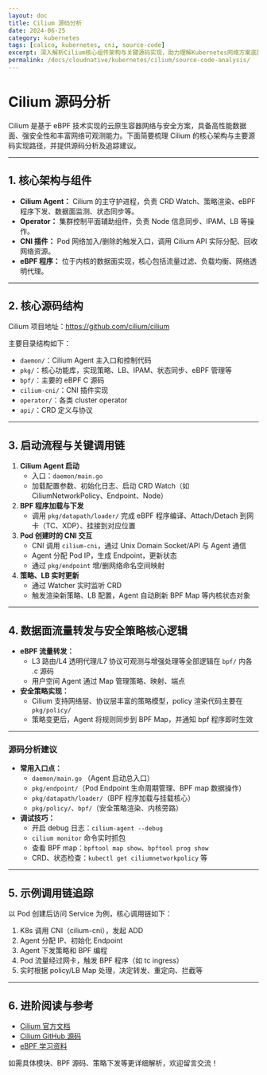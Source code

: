 ```yaml
---
layout: doc
title: Cilium 源码分析
date: 2024-06-25
category: kubernetes
tags: [calico, kubernetes, cni, source-code]
excerpt: 深入解析Cilium核心组件架构与关键源码实现，助力理解Kubernetes网络方案底层原理。
permalink: /docs/cloudnative/kubernetes/cilium/source-code-analysis/
---
```


# Cilium 源码分析

Cilium 是基于 eBPF 技术实现的云原生容器网络与安全方案，具备高性能数据面、强安全性和丰富网络可观测能力。下面简要梳理 Cilium 的核心架构与主要源码实现路径，并提供源码分析及追踪建议。

---

## 1. 核心架构与组件

- **Cilium Agent：** Cilium 的主守护进程，负责 CRD Watch、策略渲染、eBPF 程序下发、数据面监测、状态同步等。
- **Operator：** 集群控制平面辅助组件，负责 Node 信息同步、IPAM、LB 等操作。
- **CNI 插件：** Pod 网络加入/删除的触发入口，调用 Cilium API 实际分配、回收网络资源。
- **eBPF 程序：** 位于内核的数据面实现，核心包括流量过滤、负载均衡、网络透明代理。

---

## 2. 核心源码结构

Cilium 项目地址：https://github.com/cilium/cilium

主要目录结构如下：

- `daemon/`：Cilium Agent 主入口和控制代码
- `pkg/`：核心功能库，实现策略、LB、IPAM、状态同步、eBPF 管理等
- `bpf/`：主要的 eBPF C 源码
- `cilium-cni/`：CNI 插件实现
- `operator/`：各类 cluster operator
- `api/`：CRD 定义与协议

---

## 3. 启动流程与关键调用链

1. **Cilium Agent 启动**
   - 入口：`daemon/main.go`
   - 加载配置参数、初始化日志、启动 CRD Watch（如 CiliumNetworkPolicy、Endpoint、Node）
2. **BPF 程序加载与下发**
   - 调用 `pkg/datapath/loader/` 完成 eBPF 程序编译、Attach/Detach 到网卡（TC、XDP）、挂接到对应位置
3. **Pod 创建时的 CNI 交互**
   - CNI 调用 `cilium-cni`，通过 Unix Domain Socket/API 与 Agent 通信
   - Agent 分配 Pod IP，生成 Endpoint，更新状态
   - 通过 `pkg/endpoint` 增/删网络命名空间映射
4. **策略、LB 实时更新**
   - 通过 Watcher 实时监听 CRD
   - 触发渲染新策略、LB 配置，Agent 自动刷新 BPF Map 等内核状态对象

---

## 4. 数据面流量转发与安全策略核心逻辑

- **eBPF 流量转发：**
  - L3 路由/L4 透明代理/L7 协议可观测与增强处理等全部逻辑在 `bpf/` 内各 .c 源码
  - 用户空间 Agent 通过 Map 管理策略、映射、端点
- **安全策略实现：**
  - Cilium 支持网络层、协议层丰富的策略模型，policy 渲染代码主要在 `pkg/policy/`
  - 策略变更后，Agent 将规则同步到 BPF Map，并通知 bpf 程序即时生效

---

### 源码分析建议

- **常用入口点：**
    - `daemon/main.go` （Agent 启动总入口）
    - `pkg/endpoint/`（Pod Endpoint 生命周期管理、BPF map 数据操作）
    - `pkg/datapath/loader/`（BPF 程序加载与挂载核心）
    - `pkg/policy/`、`bpf/`（安全策略渲染、内核旁路）
- **调试技巧：**
    - 开启 debug 日志：`cilium-agent --debug`
    - `cilium monitor` 命令实时抓包
    - 查看 BPF map：`bpftool map show`、`bpftool prog show`
    - CRD、状态检查：`kubectl get ciliumnetworkpolicy` 等

---

## 5. 示例调用链追踪

以 Pod 创建后访问 Service 为例，核心调用链如下：

1. K8s 调用 CNI（cilium-cni），发起 ADD
2. Agent 分配 IP、初始化 Endpoint
3. Agent 下发策略和 BPF 编程
4. Pod 流量经过网卡，触发 BPF 程序（如 tc ingress）
5. 实时根据 policy/LB Map 处理，决定转发、重定向、拦截等

---

## 6. 进阶阅读与参考

- [Cilium 官方文档](https://docs.cilium.io/)
- [Cilium GitHub 源码](https://github.com/cilium/cilium)
- [eBPF 学习资料](https://ebpf.io/)

如需具体模块、BPF 源码、策略下发等更详细解析，欢迎留言交流！

